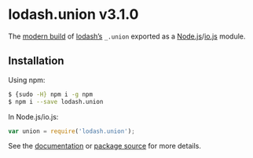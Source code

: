 # lodash.union v3.1.0

The [modern build](https://github.com/lodash/lodash/wiki/Build-Differences) of [lodash’s](https://lodash.com/) `_.union` exported as a [Node.js](http://nodejs.org/)/[io.js](https://iojs.org/) module.

## Installation

Using npm:

```bash
$ {sudo -H} npm i -g npm
$ npm i --save lodash.union
```

In Node.js/io.js:

```js
var union = require('lodash.union');
```

See the [documentation](https://lodash.com/docs#union) or [package source](https://github.com/lodash/lodash/blob/3.1.0-npm-packages/lodash.union) for more details.

